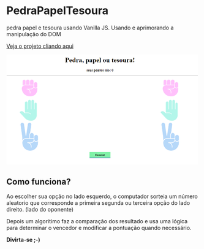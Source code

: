 # PedraPapelTesoura
pedra papel e tesoura usando Vanilla JS. Usando e aprimorando a manipulação do DOM

<a target="_blank" href="https://HeldersSanto.github.io/PedraPapelTesoura">Veja o projeto cliando aqui</a>

<img src=PedraPapelTesoura.png width=500px/>

## Como funciona?

Ao escolher sua opção no lado esquerdo, o computador sorteia um número aleatorio que corresponde a primeira segunda ou terceira opção
do lado direito. (lado do oponente)

Depois um algoritimo faz a comparação dos resultado e usa uma lógica para determinar o vencedor e modificar a pontuação quando necessário.

__Divirta-se ;-)__
